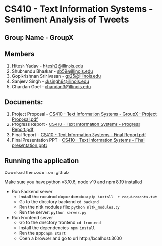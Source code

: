 # CS410 - Text Information Systems - Sentiment Analysis of Tweets

## Group Name - GroupX

## Members
1. Hitesh Yadav - hitesh2@illinois.edu
2. Shubhendu Bhaskar - sb59@illinois.edu
3. Gopikrishnan Srinivasan - gs25@illinois.edu
4. Sanjeev Singh - sksingh6@illinois.edu
5. Chandan Goel - chandan3@illinois.edu

## Documents:
1. Project Proposal - [CS410 - Text Information Systems - GroupX - Project Proposal.pdf](https://github.com/hyadav-x/cs410-groupx/blob/main/CS410%20-%20Text%20Information%20Systems%20-%20GroupX%20-%20Project%20Proposal.pdf)
2. Progress Report - [CS410 - Text Information Systems - Progress Report.pdf](https://github.com/hyadav-x/cs410-groupx/blob/main/CS410%20-%20Text%20Information%20Systems%20-%20Progress%20Report.pdf)
3. Final Report - [CS410 - Text Information Systems - Final Report.pdf]()
4. Final Presentation PPT - [CS410 - Text Information Systems - Final presentation.pptx]()

## Running the application
Download the code from github

Make sure you have python v3.10.6, node v19 and npm 8.19 installed

- Run Backend server
  - Install the required dependencies: `pip install -r requirements.txt`
  - Go to the directory backend `cd backend`
  - Run the nltk modules file: `python nltk_modules.py`
  - Run the server: `python server.py`
- Run Frontend server
  - Go to the directory frontend `cd frontend`
  - Install the dependencies: `npm install`
  - Run the app: `npm start`
  - Open a browser and go to url http://localhost:3000
